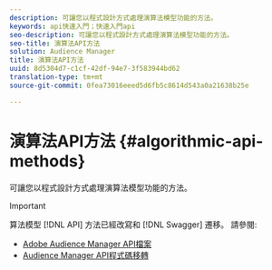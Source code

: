 ```yaml
---
description: 可讓您以程式設計方式處理演算法模型功能的方法。
keywords: api快速入門；快速入門api
seo-description: 可讓您以程式設計方式處理演算法模型功能的方法。
seo-title: 演算法API方法
solution: Audience Manager
title: 演算法API方法
uuid: 8d5304d7-c1cf-42df-94e7-3f583944bd62
translation-type: tm+mt
source-git-commit: 0fea73016eeed5d6fb5c8614d543a0a21638b25e

---
```



# 演算法API方法 {#algorithmic-api-methods}

可讓您以程式設計方式處理演算法模型功能的方法。

>[!IMPORTANT]
>
>算法模型 [!DNL API] 方法已經改寫和 [!DNL Swagger] 遷移。 請參閱:
>
>* [Adobe Audience Manager API檔案](https://bank.demdex.com/portal/swagger/index.html)
>* [Audience Manager API程式碼移轉](../../api/api-swagger-migration.md)